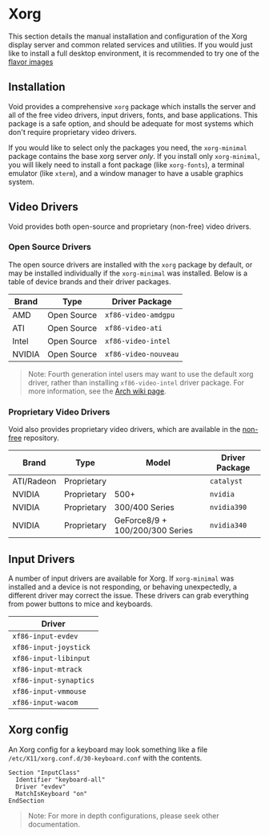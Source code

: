 # Xorg

This section details the manual installation and configuration of the Xorg
display server and common related services and utilities. If you would just like
to install a full desktop environment, it is recommended to try one of the
[flavor images](../../installation/live-images/index.md#flavor-images)

## Installation

Void provides a comprehensive `xorg` package which installs the server and all
of the free video drivers, input drivers, fonts, and base applications. This
package is a safe option, and should be adequate for most systems which don't
require proprietary video drivers.

If you would like to select only the packages you need, the `xorg-minimal`
package contains the base xorg server *only*. If you install only
`xorg-minimal`, you will likely need to install a font package (like
`xorg-fonts`), a terminal emulator (like `xterm`), and a window manager to have
a usable graphics system.

## Video Drivers

Void provides both open-source and proprietary (non-free) video drivers.

### Open Source Drivers

The open source drivers are installed with the `xorg` package by default, or may
be installed individually if the `xorg-minimal` was installed. Below is a table
of device brands and their driver packages.

| Brand  | Type        | Driver Package       |
|--------|-------------|----------------------|
| AMD    | Open Source | `xf86-video-amdgpu`  |
| ATI    | Open Source | `xf86-video-ati`     |
| Intel  | Open Source | `xf86-video-intel`   |
| NVIDIA | Open Source | `xf86-video-nouveau` |

> Note: Fourth generation intel users may want to use the default xorg driver,
> rather than installing `xf86-video-intel` driver package. For more
> information, see the [Arch wiki
> page](https://wiki.archlinux.org/index.php/Intel_graphics#Installation).

### Proprietary Video Drivers

Void also provides proprietary video drivers, which are available in the
[non-free](../../xbps/repositories/official/nonfree.md) repository.

| Brand      | Type        | Model                           | Driver Package |
|------------|-------------|---------------------------------|----------------|
| ATI/Radeon | Proprietary |                                 | `catalyst`     |
| NVIDIA     | Proprietary | 500+                            | `nvidia`       |
| NVIDIA     | Proprietary | 300/400 Series                  | `nvidia390`    |
| NVIDIA     | Proprietary | GeForce8/9 + 100/200/300 Series | `nvidia340`    |

## Input Drivers

A number of input drivers are available for Xorg. If `xorg-minimal` was
installed and a device is not responding, or behaving unexpectedly, a different
driver may correct the issue. These drivers can grab everything from power
buttons to mice and keyboards.

| Driver                 |
|------------------------|
| `xf86-input-evdev`     |
| `xf86-input-joystick`  |
| `xf86-input-libinput`  |
| `xf86-input-mtrack`    |
| `xf86-input-synaptics` |
| `xf86-input-vmmouse`   |
| `xf86-input-wacom`     |

## Xorg config

An Xorg config for a keyboard may look something like a file
`/etc/X11/xorg.conf.d/30-keyboard.conf` with the contents.

```
Section "InputClass"
  Identifier "keyboard-all"
  Driver "evdev"
  MatchIsKeyboard "on"
EndSection
```

> Note: For more in depth configurations, please seek other documentation.
